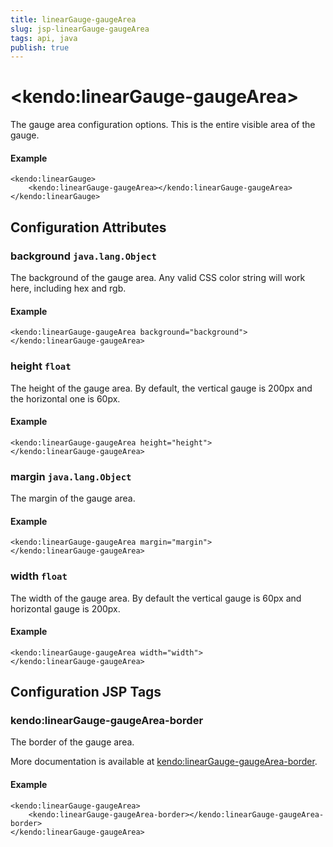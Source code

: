```yaml
---
title: linearGauge-gaugeArea
slug: jsp-linearGauge-gaugeArea
tags: api, java
publish: true
---
```


# \<kendo:linearGauge-gaugeArea\>

The gauge area configuration options.
This is the entire visible area of the gauge.

#### Example
    <kendo:linearGauge>
        <kendo:linearGauge-gaugeArea></kendo:linearGauge-gaugeArea>
    </kendo:linearGauge>

## Configuration Attributes

### background `java.lang.Object`

The background of the gauge area.
Any valid CSS color string will work here, including hex and rgb.

#### Example
    <kendo:linearGauge-gaugeArea background="background">
    </kendo:linearGauge-gaugeArea>

### height `float`

The height of the gauge area.  By default, the vertical gauge is 200px and
the horizontal one is 60px.

#### Example
    <kendo:linearGauge-gaugeArea height="height">
    </kendo:linearGauge-gaugeArea>

### margin `java.lang.Object`

The margin of the gauge area.

#### Example
    <kendo:linearGauge-gaugeArea margin="margin">
    </kendo:linearGauge-gaugeArea>

### width `float`

The width of the gauge area.  By default the vertical gauge is 60px and
horizontal gauge is 200px.

#### Example
    <kendo:linearGauge-gaugeArea width="width">
    </kendo:linearGauge-gaugeArea>


##  Configuration JSP Tags

### kendo:linearGauge-gaugeArea-border

The border of the gauge area.

More documentation is available at [kendo:linearGauge-gaugeArea-border](lineargauge/gaugearea-border).

#### Example

    <kendo:linearGauge-gaugeArea>
        <kendo:linearGauge-gaugeArea-border></kendo:linearGauge-gaugeArea-border>
    </kendo:linearGauge-gaugeArea>

 
